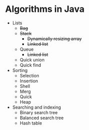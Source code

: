 # Algorithms in Java

- Lists
    - ~~Bag~~
    - ~~Stack~~
        - ~~Dynamically resizing array~~
        - ~~Linked list~~
    - Queue
        - ~~Linked list~~
    - Quick union
    - Quick find
- Sorting
    - Selection
    - Insertion
    - Shell
    - Merg
    - Quick
    - Heap
- Searching and indexing
    - Binary search tree
    - Balanced search tree
    - Hash table
